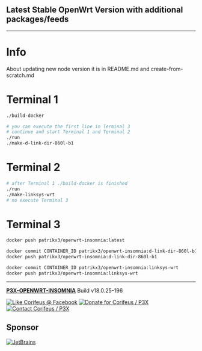 [//]: #@corifeus-header

## Latest Stable OpenWrt Version with additional packages/feeds

---
                        
[//]: #@corifeus-header:end
# Info 
About updating new node version it is in README.md and create-from-scratch.md

# Terminal 1

```bash
./build-docker

# you can execute the first line in Terminal 3
# continue and start Terminal 1 and Terminal 2
./run
./make-d-link-dir-860l-b1
```

# Terminal 2
```bash
# after Terminal 1 ./build-docker is finished
./run
./make-linksys-wrt
# no execute Terminal 3
```

# Terminal 3

```bash
docker push patrikx3/openwrt-insomnia:latest

docker commit CONTAINER_ID patrikx3/openwrt-insomnia:d-link-dir-860l-b1
docker push patrikx3/openwrt-insomnia:d-link-dir-860l-b1

docker commit CONTAINER_ID patrikx3/openwrt-insomnia:linksys-wrt
docker push patrikx3/openwrt-insomnia:linksys-wrt
```
[//]: #@corifeus-footer

---

[**P3X-OPENWRT-INSOMNIA**](https://pages.corifeus.com/openwrt-insomnia) Build v18.0.25-196 

[![Like Corifeus @ Facebook](https://img.shields.io/badge/LIKE-Corifeus-3b5998.svg)](https://www.facebook.com/corifeus.software) [![Donate for Corifeus / P3X](https://img.shields.io/badge/Donate-Corifeus-003087.svg)](https://www.paypal.com/cgi-bin/webscr?cmd=_s-xclick&hosted_button_id=QZVM4V6HVZJW6)  [![Contact Corifeus / P3X](https://img.shields.io/badge/Contact-P3X-ff9900.svg)](https://www.patrikx3.com/en/front/contact) 


## Sponsor

[![JetBrains](https://www.patrikx3.com/images/jetbrains-logo.svg)](https://www.jetbrains.com/)
  
 

[//]: #@corifeus-footer:end